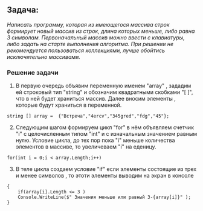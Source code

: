 ## Задача: 
*Написать программу, которая из имеющегося массива строк формирует
новый массив из строк, длина которых меньше, либо равна 3 символам.
Первоначальный массив можно ввести с клавиатуры, либо задать на старте выполнения алгоритма.
При решении не рекомендуется пользоваться коллекциями, лучше обойтись исключительно массивами.*

### Решение задачи
1. В первую очередь объявим переменную именем "array" , зададим ей строковый тип "string" и обозначим квадратными скобками "[ ]", что в ней будет храниться массив. Далее вносим элементы , которые будут храниться в переменной. 
```
string [] array =  {"Встреча","4ercv","345gred","fdg","45"};
```
2. Следующим шагом формируем цикл "for" в нём объявляем счетчик "i" c целочисленным типом "int" и с изначальным значением равным нулю. Условие цикла, до тех пор пока "i" меньше количества элементов  в массиве, то увеличеваем "i" на еденицу. 

```
for(int i = 0;i < array.Length;i++)
```

3. В теле цикла создаем условие "if" если элементы состоящие из трех и менее символов , то этоти элементы выводим на экран в консоле

```
{
    if(array[i].Length <= 3 )
    Console.WriteLine($" Значения меньше или равный 3-{array[i]}" );
}
```